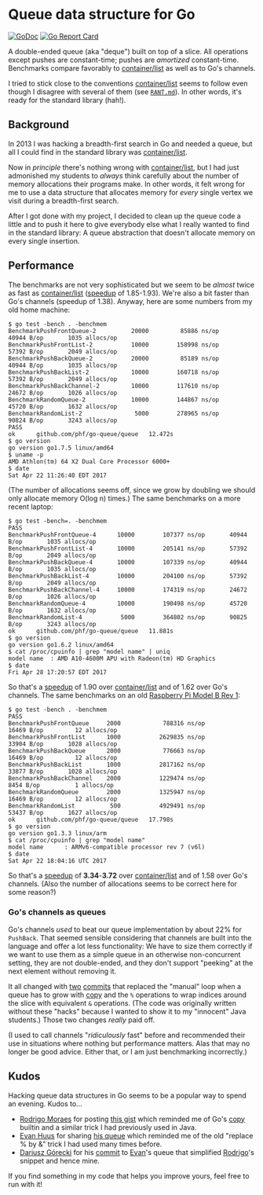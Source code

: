 # Queue data structure for Go

[![GoDoc](https://godoc.org/github.com/phf/go-queue/queue?status.png)](http://godoc.org/github.com/phf/go-queue/queue)
[![Go Report Card](https://goreportcard.com/badge/github.com/phf/go-queue)](https://goreportcard.com/report/github.com/phf/go-queue)

A double-ended queue (aka "deque") built on top of a slice.
All operations except pushes are constant-time; pushes are
*amortized* constant-time.
Benchmarks compare favorably to
[container/list](https://golang.org/pkg/container/list/) as
well as to Go's channels.

I tried to stick close to the conventions
[container/list](https://golang.org/pkg/container/list/) seems to
follow even though I disagree with several of them (see
[`RANT.md`](https://github.com/phf/go-queue/blob/master/RANT.md)).
In other words, it's ready for the standard library (hah!).

## Background

In 2013 I was hacking a breadth-first search in Go and needed a
queue, but all I could find in the standard library was
[container/list](https://golang.org/pkg/container/list/).

Now in *principle* there's nothing wrong with
[container/list](https://golang.org/pkg/container/list/), but I
had just admonished my students to *always* think carefully about
the number of memory allocations their programs make.
In other words, it felt wrong for me to use a data structure that
allocates memory for *every* single vertex we visit during a
breadth-first search.

After I got done with my project, I decided to clean up the queue
code a little and to push it here to give everybody else what I
really wanted to find in the standard library:
A queue abstraction that doesn't allocate memory on every single
insertion.

## Performance

The benchmarks are not very sophisticated but we seem to be *almost*
twice as fast as [container/list](https://golang.org/pkg/container/list/)
([speedup](https://en.wikipedia.org/wiki/Speedup) of 1.85-1.93).
We're also a bit faster than Go's channels (speedup of 1.38).
Anyway, here are some numbers from my old home machine:

```
$ go test -bench . -benchmem
BenchmarkPushFrontQueue-2    	   20000	     85886 ns/op	   40944 B/op	    1035 allocs/op
BenchmarkPushFrontList-2     	   10000	    158998 ns/op	   57392 B/op	    2049 allocs/op
BenchmarkPushBackQueue-2     	   20000	     85189 ns/op	   40944 B/op	    1035 allocs/op
BenchmarkPushBackList-2      	   10000	    160718 ns/op	   57392 B/op	    2049 allocs/op
BenchmarkPushBackChannel-2   	   10000	    117610 ns/op	   24672 B/op	    1026 allocs/op
BenchmarkRandomQueue-2       	   10000	    144867 ns/op	   45720 B/op	    1632 allocs/op
BenchmarkRandomList-2        	    5000	    278965 ns/op	   90824 B/op	    3243 allocs/op
PASS
ok  	github.com/phf/go-queue/queue	12.472s
$ go version
go version go1.7.5 linux/amd64
$ uname -p
AMD Athlon(tm) 64 X2 Dual Core Processor 6000+
$ date
Sat Apr 22 11:26:40 EDT 2017
```

(The number of allocations seems off, since we grow by doubling we should
only allocate memory O(log n) times.)
The same benchmarks on a more recent laptop:

```
$ go test -bench=. -benchmem
PASS
BenchmarkPushFrontQueue-4 	   10000	    107377 ns/op	   40944 B/op	    1035 allocs/op
BenchmarkPushFrontList-4  	   10000	    205141 ns/op	   57392 B/op	    2049 allocs/op
BenchmarkPushBackQueue-4  	   10000	    107339 ns/op	   40944 B/op	    1035 allocs/op
BenchmarkPushBackList-4   	   10000	    204100 ns/op	   57392 B/op	    2049 allocs/op
BenchmarkPushBackChannel-4	   10000	    174319 ns/op	   24672 B/op	    1026 allocs/op
BenchmarkRandomQueue-4    	   10000	    190498 ns/op	   45720 B/op	    1632 allocs/op
BenchmarkRandomList-4     	    5000	    364802 ns/op	   90825 B/op	    3243 allocs/op
ok  	github.com/phf/go-queue/queue	11.881s
$ go version
go version go1.6.2 linux/amd64
$ cat /proc/cpuinfo | grep "model name" | uniq
model name	: AMD A10-4600M APU with Radeon(tm) HD Graphics
$ date
Fri Apr 28 17:20:57 EDT 2017
```

So that's a [speedup](https://en.wikipedia.org/wiki/Speedup) of 1.90 over
[container/list](https://golang.org/pkg/container/list/) and of 1.62 over
Go's channels.
The same benchmarks on an old
[Raspberry Pi Model B Rev 1](https://en.wikipedia.org/wiki/Raspberry_Pi):

```
$ go test -bench . -benchmem
PASS
BenchmarkPushFrontQueue     2000            788316 ns/op           16469 B/op         12 allocs/op
BenchmarkPushFrontList      1000           2629835 ns/op           33904 B/op       1028 allocs/op
BenchmarkPushBackQueue      2000            776663 ns/op           16469 B/op         12 allocs/op
BenchmarkPushBackList       1000           2817162 ns/op           33877 B/op       1028 allocs/op
BenchmarkPushBackChannel    2000           1229474 ns/op            8454 B/op          1 allocs/op
BenchmarkRandomQueue        2000           1325947 ns/op           16469 B/op         12 allocs/op
BenchmarkRandomList          500           4929491 ns/op           53437 B/op       1627 allocs/op
ok      github.com/phf/go-queue/queue   17.798s
$ go version
go version go1.3.3 linux/arm
$ cat /proc/cpuinfo | grep "model name"
model name      : ARMv6-compatible processor rev 7 (v6l)
$ date
Sat Apr 22 18:04:16 UTC 2017
```

So that's a [speedup](https://en.wikipedia.org/wiki/Speedup) of
**3.34**-**3.72** over
[container/list](https://golang.org/pkg/container/list/) and of 1.58 over
Go's channels.
(Also the number of allocations seems to be correct here for some
reason?)

### Go's channels as queues

Go's channels *used* to beat our queue implementation by about 22%
for `PushBack`.
That seemed sensible considering that channels are built into the
language and offer a lot less functionality:
We have to size them correctly if we want to use them as a simple
queue in an otherwise non-concurrent setting, they are not
double-ended, and they don't support "peeking" at the next element
without removing it.

It all changed with
[two](https://github.com/phf/go-queue/commit/5652cbe39198516d853918fe64a4e70948b42f1a)
[commits](https://github.com/phf/go-queue/commit/aa6086b89f98eb5cfd8df918e57612271ae1c137)
that replaced the "manual" loop when a queue has to grow with
[copy](https://golang.org/ref/spec#Appending_and_copying_slices)
and the `%` operations to wrap indices around the slice with
equivalent `&` operations.
(The code was originally written without these "hacks" because I wanted to
show it to my "innocent" Java students.)
Those two changes *really* paid off.

(I used to call channels "*ridiculously* fast" before and recommended their
use in situations where nothing but performance matters.
Alas that may no longer be good advice.
Either that, or I am just benchmarking incorrectly.)

## Kudos

Hacking queue data structures in Go seems to be a popular way to spend
an evening. Kudos to...

- [Rodrigo Moraes](https://github.com/moraes) for posting
  [this gist](https://gist.github.com/moraes/2141121) which reminded
  me of Go's [copy](https://golang.org/ref/spec#Appending_and_copying_slices)
  builtin and a similar trick I had previously used in Java.
- [Evan Huus](https://github.com/eapache) for sharing
  [his queue](https://github.com/eapache/queue) which reminded me of
  the old "replace % by &" trick I had used many times before.
- [Dariusz Górecki](https://github.com/canni) for his
  [commit](https://github.com/eapache/queue/commit/334cc1b02398be651373851653017e6cbf588f9e)
  to [Evan](https://github.com/eapache)'s queue that simplified
  [Rodrigo](https://github.com/moraes)'s snippet and hence mine.

If you find something in my code that helps you improve yours, feel
free to run with it!
